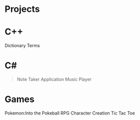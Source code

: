# Projects
# C++
Dictionary Terms
# C#
>Note Taker Application
Music Player
# Games
Pokemon:Into the Pokeball
RPG Character Creation
Tic Tac Toe
